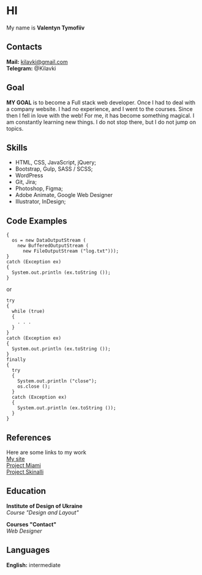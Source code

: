 # HI
My name is **Valentyn Tymofiiv**

## Contacts
**Mail:** kilavki@gmail.com <br>
**Telegram:** @Kilavki

## Goal
**MY GOAL** is to become a Full stack web developer. Once I had to deal with a company website. I had no experience, and I went to the courses. Since then I fell in love with the web! For me, it has become something magical. I am constantly learning new things. I do not stop there, but I do not jump on topics.

## Skills
* HTML, CSS, JavaScript, jQuery;
* Bootstrap, Gulp, SASS / SCSS;
* WordPress
* Git, Jira;
* Photoshop, Figma;
* Adobe Animate, Google Web Designer
* Illustrator, InDesign;

## Code Examples
````
{
  os = new DataOutputStream (
    new BufferedOutputStream (
      new FileOutputStream ("log.txt")));
}
catch (Exception ex)
{
  System.out.println (ex.toString ());
}
````
or
````
try
{
  while (true)
  {
    . . .
  }
}
catch (Exception ex)
{
  System.out.println (ex.toString ());
}
finally
{
  try
  {
    System.out.println ("close");
    os.close ();
  }
  catch (Exception ex)
  {
    System.out.println (ex.toString ());
  }
}
````

## References
Here are some links to my work<br>
[My site](#)<br>
[Project Miami](#)<br>
[Project Skinalli](#)<br>

## Education
**Institute of Design of Ukraine**<br>
*Course "Design and Layout"*<br>

**Courses "Contact"**<br>
*Web Designer*<br>


## Languages
**English:** intermediate